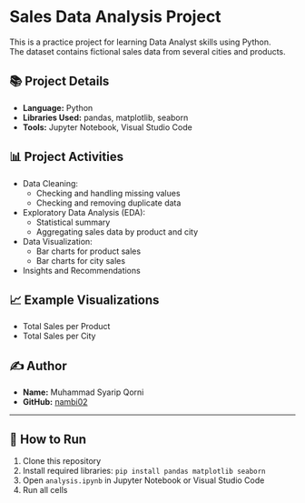 # Sales Data Analysis Project

This is a practice project for learning Data Analyst skills using Python.  
The dataset contains fictional sales data from several cities and products.

## 📚 Project Details
- **Language:** Python
- **Libraries Used:** pandas, matplotlib, seaborn
- **Tools:** Jupyter Notebook, Visual Studio Code

## 📊 Project Activities
- Data Cleaning:
  - Checking and handling missing values
  - Checking and removing duplicate data
- Exploratory Data Analysis (EDA):
  - Statistical summary
  - Aggregating sales data by product and city
- Data Visualization:
  - Bar charts for product sales
  - Bar charts for city sales
- Insights and Recommendations

## 📈 Example Visualizations
- Total Sales per Product
- Total Sales per City

## ✍️ Author
- **Name:** Muhammad Syarip Qorni
- **GitHub:** [nambi02](https://github.com/nambi02)

---

## 🚀 How to Run
1. Clone this repository
2. Install required libraries: `pip install pandas matplotlib seaborn`
3. Open `analysis.ipynb` in Jupyter Notebook or Visual Studio Code
4. Run all cells

